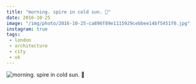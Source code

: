 ```yaml
---
title: "morning. spire in cold sun. 🌟"
date: 2016-10-25
image: "/img/photo/2016-10-25-ca896f89e1115929cebbee14bf5451f0.jpg"
instagram: true
tags:
 - london
 - architecture
 - city
 - uk
---
```


![morning. spire in cold sun. 🌟](/img/photo/2016-10-25-ca896f89e1115929cebbee14bf5451f0.jpg)
